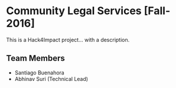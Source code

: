 # Community Legal Services [Fall-2016]

This is a Hack4Impact project... with a description. 

## Team Members
* Santiago Buenahora
* Abhinav Suri (Technical Lead)
